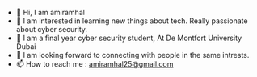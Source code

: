 - 👋 Hi, I am amiramhal
- 👀 I am interested in learning new things about tech. Really passionate about cyber security.
- 🌱 I am a final year cyber security student, At De Montfort University Dubai
- 💞️ I am looking forward to connecting with people in the same intrests.
- 📫 How to reach me : amiramhal25@gmail.com 

<!---
amiramhal/amiramhal is a ✨ special ✨ repository because its `README.md` (this file) appears on your GitHub profile.
You can click the Preview link to take a look at your changes.
--->
